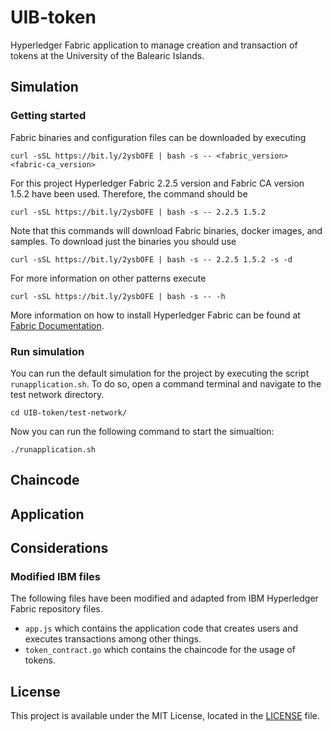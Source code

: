 # UIB-token
Hyperledger Fabric application to manage creation and transaction of tokens at the University of the Balearic Islands.
## Simulation
### Getting started
Fabric binaries and configuration files can be downloaded by executing 
```
curl -sSL https://bit.ly/2ysbOFE | bash -s -- <fabric_version> <fabric-ca_version>
```
For this project Hyperledger Fabric 2.2.5 version and Fabric CA version 1.5.2 have been used. Therefore, the command should be
```
curl -sSL https://bit.ly/2ysbOFE | bash -s -- 2.2.5 1.5.2
```
Note that this commands will download Fabric binaries, docker images, and samples. To download just the binaries you should use
```
curl -sSL https://bit.ly/2ysbOFE | bash -s -- 2.2.5 1.5.2 -s -d
```
For more information on other patterns execute
```
curl -sSL https://bit.ly/2ysbOFE | bash -s -- -h
```
More information on how to install Hyperledger Fabric can be found at [Fabric Documentation](https://hyperledger-fabric.readthedocs.io/en/release-2.2/install.html).

### Run simulation
You can run the default simulation for the project by executing the script `runapplication.sh`. To do so, open a command terminal and navigate to the test network directory. 
```
cd UIB-token/test-network/
```
Now you can run the following command to start the simualtion:
```
./runapplication.sh
```
## Chaincode

## Application

## Considerations

### Modified IBM files
The following files have been modified and adapted from IBM Hyperledger Fabric repository files.

- `app.js` which contains the application code that creates users and executes transactions among other things.
- `token_contract.go` which contains the chaincode for the usage of tokens.

## License
This project is available under the MIT License, located in the [LICENSE](LICENSE.md) file.
